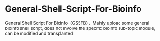 # General-Shell-Script-For-Bioinfo
General Shell Script For Bioinfo（GSSFB），Mainly upload some general bioinfo shell script, does not involve the specific bioinfo sub-topic module, can be modified and transplanted
